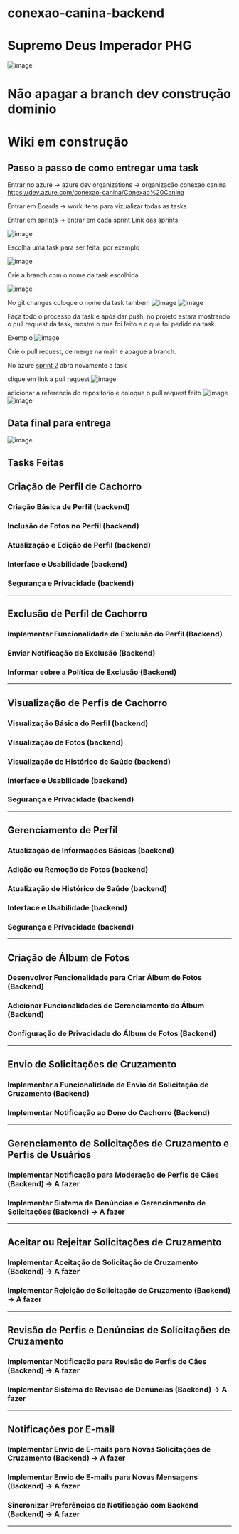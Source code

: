 # conexao-canina-backend
# Supremo Deus Imperador PHG
![image](https://github.com/user-attachments/assets/0ec15b10-9627-4c01-b1e4-2c00d451ed3a)

# Não apagar a branch dev construção dominio 
# Wiki em construção 
## Passo a passo de como entregar uma task 

 Entrar no azure -> azure dev organizations -> organização conexao canina 
 https://dev.azure.com/conexao-canina/Conexao%20Canina


 Entrar em Boards -> work itens para vizualizar todas as tasks 

 Entrar em sprints -> entrar em cada sprint 
[Link das sprints](https://dev.azure.com/conexao-canina/Conexao%20Canina/_sprints/taskboard/Conexao%20Canina%20Team/Conexao%20Canina/Iteration%201%20-%20Gerenciamento%20de%20Perfis)

![image](https://github.com/user-attachments/assets/ab702e47-de18-4cc9-a33a-d0a7bb8e6f01)


Escolha uma task para ser feita, por exemplo 

![image](https://github.com/user-attachments/assets/6462d20b-25c5-444c-b936-9059c0b36699)


Crie a branch com o nome da task escolhida 

![image](https://github.com/user-attachments/assets/65094f2e-0f55-4e6f-b522-5ec8a3c949a4)


No git changes coloque o nome da task tambem 
![image](https://github.com/user-attachments/assets/68171901-f772-4cc2-991e-28f92fe6df4c)
![image](https://github.com/user-attachments/assets/99effae1-5a0a-4be9-8257-e115df405d9d)


Faça todo o processo da task e após dar push, no projeto estara mostrando o pull request da task, mostre o que foi feito e o que foi pedido na task. 

Exemplo
![image](https://github.com/user-attachments/assets/6c3175e8-dc7e-431f-950f-9c95090230f5)


Crie o pull request, de merge na main e apague a branch.


No azure [sprint 2](https://dev.azure.com/conexao-canina/Conexao%20Canina/_sprints/taskboard/Conexao%20Canina%20Team/Conexao%20Canina/Iteration%202%20-%20Controle%20de%20Acesso%20e%20Feedback)
abra novamente a task

clique em link a pull request 
![image](https://github.com/user-attachments/assets/fda73323-dc3b-4a7d-b6a4-9e0253edbec0)

adicionar a referencia do repositorio e coloque o pull request feito
![image](https://github.com/user-attachments/assets/d1a1fe5b-b362-4798-baa7-9586ef666dc1)
![image](https://github.com/user-attachments/assets/f366fae0-fd46-49b2-94fe-eccc6c7a904b)



## Data final para entrega 
![image](https://github.com/user-attachments/assets/cccf9775-ced3-4881-8f1d-a3f66e2b12eb)



## Tasks Feitas 
##  Criação de Perfil de Cachorro

### Criação Básica de Perfil (backend)
### Inclusão de Fotos no Perfil (backend)
### Atualização e Edição de Perfil (backend)
### Interface e Usabilidade (backend)
### Segurança e Privacidade (backend)
---
## Exclusão de Perfil de Cachorro

### Implementar Funcionalidade de Exclusão do Perfil (Backend)
### Enviar Notificação de Exclusão (Backend)
### Informar sobre a Política de Exclusão (Backend)
---
## Visualização de Perfis de Cachorro

### Visualização Básica do Perfil (backend)
### Visualização de Fotos (backend)
### Visualização de Histórico de Saúde (backend) 
### Interface e Usabilidade (backend) 
### Segurança e Privacidade (backend) 
---
## Gerenciamento de Perfil

### Atualização de Informações Básicas (backend)
### Adição ou Remoção de Fotos (backend)
### Atualização de Histórico de Saúde (backend) 
###  Interface e Usabilidade (backend) 
###  Segurança e Privacidade (backend) 
---
## Criação de Álbum de Fotos 
### Desenvolver Funcionalidade para Criar Álbum de Fotos (Backend) 
### Adicionar Funcionalidades de Gerenciamento do Álbum (Backend) 
### Configuração de Privacidade do Álbum de Fotos (Backend) 
---
## Envio de Solicitações de Cruzamento
### Implementar a Funcionalidade de Envio de Solicitação de Cruzamento (Backend) 
### Implementar Notificação ao Dono do Cachorro (Backend)
---
## Gerenciamento de Solicitações de Cruzamento e Perfis de Usuários
###  Implementar Notificação para Moderação de Perfis de Cães (Backend) -> A fazer
###  Implementar Sistema de Denúncias e Gerenciamento de Solicitações (Backend) -> A fazer 
---
## Aceitar ou Rejeitar Solicitações de Cruzamento
### Implementar Aceitação de Solicitação de Cruzamento (Backend) -> A fazer
### Implementar Rejeição de Solicitação de Cruzamento (Backend) -> A fazer 
---
## Revisão de Perfis e Denúncias de Solicitações de Cruzamento
### Implementar Notificação para Revisão de Perfis de Cães (Backend) -> A fazer
### Implementar Sistema de Revisão de Denúncias (Backend) -> A fazer 

---
## Notificações por E-mail
### Implementar Envio de E-mails para Novas Solicitações de Cruzamento (Backend) -> A fazer
### Implementar Envio de E-mails para Novas Mensagens (Backend) -> A fazer
### Sincronizar Preferências de Notificação com Backend (Backend) -> A fazer
---


